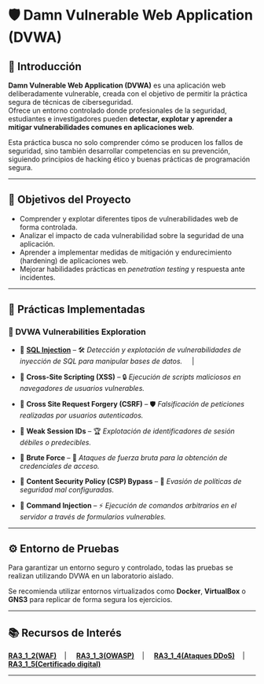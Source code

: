 # 🛡️ Damn Vulnerable Web Application (DVWA)

## 📖 Introducción

**Damn Vulnerable Web Application (DVWA)** es una aplicación web deliberadamente vulnerable, creada con el objetivo de permitir la práctica segura de técnicas de ciberseguridad.  
Ofrece un entorno controlado donde profesionales de la seguridad, estudiantes e investigadores pueden **detectar, explotar y aprender a mitigar vulnerabilidades comunes en aplicaciones web**.

Esta práctica busca no solo comprender cómo se producen los fallos de seguridad, sino también desarrollar competencias en su prevención, siguiendo principios de hacking ético y buenas prácticas de programación segura.

---

## 🎯 Objetivos del Proyecto

- Comprender y explotar diferentes tipos de vulnerabilidades web de forma controlada.
- Analizar el impacto de cada vulnerabilidad sobre la seguridad de una aplicación.
- Aprender a implementar medidas de mitigación y endurecimiento (hardening) de aplicaciones web.
- Mejorar habilidades prácticas en *penetration testing* y respuesta ante incidentes.

---

## 📌 Prácticas Implementadas

### 📂 DVWA Vulnerabilities Exploration

- 🔹 **[SQL Injection](https://github.com/XaviGimReu/PPS-10836126/tree/main/template-main/RA3/RA3_2/SQL%20Injection)** – 🛠️ *Detección y explotación de vulnerabilidades de inyección de SQL para manipular bases de datos.* &nbsp;&nbsp;&nbsp; | &nbsp;&nbsp;&nbsp;
  
- 🔹 **Cross-Site Scripting (XSS)** – 🔒 *Ejecución de scripts maliciosos en navegadores de usuarios vulnerables.*
  
- 🔹 **Cross Site Request Forgery (CSRF)** – 🛡️ *Falsificación de peticiones realizadas por usuarios autenticados.*
  
- 🔹 **Weak Session IDs** – 🏆 *Explotación de identificadores de sesión débiles o predecibles.*
  
- 🔹 **Brute Force** – 🔑 *Ataques de fuerza bruta para la obtención de credenciales de acceso.*
  
- 🔹 **Content Security Policy (CSP) Bypass** – 🎯 *Evasión de políticas de seguridad mal configuradas.*
  
- 🔹 **Command Injection** – ⚡ *Ejecución de comandos arbitrarios en el servidor a través de formularios vulnerables.*

---

## ⚙️ Entorno de Pruebas

Para garantizar un entorno seguro y controlado, todas las pruebas se realizan utilizando DVWA en un laboratorio aislado.

Se recomienda utilizar entornos virtualizados como **Docker**, **VirtualBox** o **GNS3** para replicar de forma segura los ejercicios.

---

## 📚 Recursos de Interés

**[RA3_1_2(WAF)](https://github.com/XaviGimReu/PPS-10836126/tree/main/template-main/RA3/RA3_1/RA3_1_2)**&nbsp;&nbsp;&nbsp; | &nbsp;&nbsp;&nbsp;
**[RA3_1_3(OWASP)](https://github.com/XaviGimReu/PPS-10836126/tree/main/template-main/RA3/RA3_1/RA3_1_3)**&nbsp;&nbsp;&nbsp; | &nbsp;&nbsp;&nbsp;
**[RA3_1_4(Ataques DDoS)](https://github.com/XaviGimReu/PPS-10836126/tree/main/template-main/RA3/RA3_1/RA3_1_4)**&nbsp;&nbsp;&nbsp; | &nbsp;&nbsp;&nbsp;
**[RA3_1_5(Certificado digital)](https://github.com/XaviGimReu/PPS-10836126/tree/main/template-main/RA3/RA3_1/RA3_1_5)**

---
